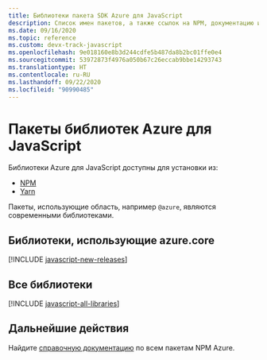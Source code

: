 ```yaml
---
title: Библиотеки пакета SDK Azure для JavaScript
description: Список имен пакетов, а также ссылок на NPM, документацию и исходный код для всех библиотек в пакете Azure SDK для JavaScript.
ms.date: 09/16/2020
ms.topic: reference
ms.custom: devx-track-javascript
ms.openlocfilehash: 9e018160e8b3d244cdfe5b487da8b2bc01ffe0e4
ms.sourcegitcommit: 53972873f4976a050b67c26eccab9bbe14293743
ms.translationtype: HT
ms.contentlocale: ru-RU
ms.lasthandoff: 09/22/2020
ms.locfileid: "90990485"
---
```

# <a name="azure-libraries-packages-for-javascript"></a>Пакеты библиотек Azure для JavaScript

Библиотеки Azure для JavaScript доступны для установки из:
* [NPM](https://www.npmjs.com/)
* [Yarn](https://yarnpkg.com/)

Пакеты, использующие область, например `@azure`, являются современными библиотеками.

## <a name="libraries-using-azurecore"></a>Библиотеки, использующие azure.core

[!INCLUDE [javascript-new-releases](../includes/javascript-new.md)]

## <a name="all-libraries"></a>Все библиотеки

[!INCLUDE [javascript-all-libraries](../includes/javascript-all.md)]

## <a name="next-steps"></a>Дальнейшие действия

Найдите [справочную документацию](/javascript/api/overview/azure/?view=azure-node-latest) по всем пакетам NPM Azure.